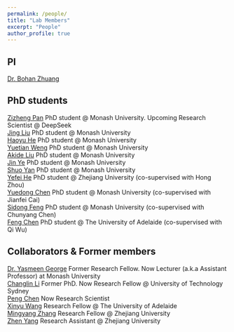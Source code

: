 ```yaml
---
permalink: /people/
title: "Lab Members"
excerpt: "People"
author_profile: true
---
```


## PI 
<a href="https://bohanzhuang.github.io/">Dr. Bohan Zhuang</a>

## PhD students
<a href="https://zizhengpan.github.io/">Zizheng Pan</a>  PhD student @ Monash University. Upcoming Research Scientist @ DeepSeek
<br><a href="https://jing-liu.com/">Jing Liu</a>  PhD student @ Monash University
<br><a href="https://charles-haoyuhe.github.io/">Haoyu He</a>  PhD student @ Monash University
<br><a href="https://dblp.org/pid/319/7287.html">Yuetian Weng</a>  PhD student @ Monash University
<br><a href="https://github.com/AkideLiu">Akide Liu</a>  PhD student @ Monash University
<br><a href="https://scholar.google.com/citations?user=UFBrJOAAAAAJ&hl=en">Jin Ye</a>  PhD student @ Monash University
<br><a href="">Shuo Yan</a>  PhD student @ Monash University
<br><a href="https://scholar.google.com/citations?user=CTEQwwwAAAAJ&hl=zh-CN">Yefei He</a>  PhD student @ Zhejiang University (co-supervised with Hong Zhou)
<br><a href="https://donydchen.github.io/">Yuedong Chen</a>  PhD student @ Monash University (co-supervised with Jianfei Cai)
<br><a href="https://scholar.google.com/citations?user=rGaW26gAAAAJ&hl=zh-CN">Sidong Feng</a>  PhD student @ Monash University (co-supervised with Chunyang Chen)
<br><a href="https://github.com/Chenfeng1271">Feng Chen</a>  PhD student @ The University of Adelaide (co-supervised with Qi Wu)


## Collaborators & Former members
<a href="https://scholar.google.com/citations?user=URHQRGwAAAAJ&hl=en">Dr. Yasmeen George</a>  Former Research Fellow. Now Lecturer (a.k.a Assistant Professor) at Monash University
<br><a href="https://scholar.google.com/citations?user=RLAgwBkAAAAJ&hl=en">Changlin Li</a> Former PhD. Now Research Fellow @ University of Technology Sydney
<br><a href="https://scholar.google.com/citations?user=Hoh9p_kAAAAJ&hl=en">Peng Chen</a>  Now Research Scientist 
<br><a href="https://openreview.net/profile?id=~Xinyu_Wang2">Xinyu Wang</a> Research Fellow @ The University of Adelaide
<br><a href="https://openreview.net/profile?id=~Mingyang_Zhang3">Mingyang Zhang</a> Research Fellow @ Zhejiang University
<br><a href="https://openreview.net/profile?id=~Zhen_Yang15">Zhen Yang</a> Research Assistant @ Zhejiang University


